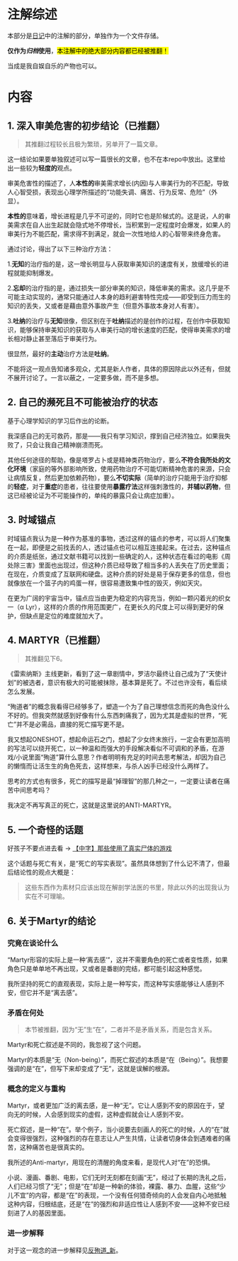 # 注解综述

本部分是[日记](diary.md)中的注解的部分，单独作为一个文件存储。

**仅作为*归档*使用**，<mark>本注解中的绝大部分内容都已经被推翻！</mark>

当成是我自娱自乐的产物也可以。



# 内容

## 1. 深入审美危害的初步结论（已推翻）

> 其推翻过程较长且极为繁琐，另单开了一篇文章。

这一结论如果要单独叙述可以写一篇很长的文章，也不在本repo中放出。这里给出一些较为**轻度的**观点。

审美危害性的描述了，人**本性的**审美需求增长(内因)与人审美行为的不匹配，导致人心智受损，表现出心理学所描述的“功能失调、痛苦、行为反常、危险”（外显）。

**本性的**意味着，增长进程是几乎不可逆的，同时它也是阶梯式的。这是说，人的审美需求在自人出生起就会隐式地不停增长，当积累到一定程度时会爆发，如果人的审美行为不能匹配，需求得不到满足，就会一次性地给人的心智带来终身危害。

通过讨论，得出了以下三种治疗方法：

1.**无知**的治疗指的是，这一增长明显与人获取审美知识的速度有关，放缓增长的进程就能抑制爆发。

2.**忘却**的治疗指的是，通过损失一部分审美的知识，降低审美的需求。这几乎是不可能主动实现的，通常只能通过人本身的趋利避害特性完成——即受到压力而生的知识的丢失，又或者是藉由意外事故产生（但意外事故本身对人有害）。

3.**吐纳**的治疗与**无知**很像，但区别在于**吐纳**描述的是创作的过程，在创作中获取知识，能够保持审美知识的获取与人审美行动的增长速度的匹配，使得审美需求的增长相对静止甚至落后于审美行为。

很显然，最好的**主动**治疗方法是**吐纳**。

不能将这一观点告知诸多观众，尤其是新人作者，具体的原因除此以外还有，但就不展开讨论了。一言以蔽之，一定要多做，而不是多想。



## 2. 自己的濒死且不可能被治疗的状态

基于心理学知识的学习后作出的论断。

我深感自己的无可救药，那是——我只有学习知识，撑到自己经济独立。如果我失败了，只会让我自己精神崩溃而死。

其他任何途径的帮助，像是塔罗占卜或是精神类药物治疗，要么**不符合我所处的文化环境**（家庭的等外部影响所致，使用药物治疗不可能切断精神危害的来源，只会让病情反复，然后更加依赖药物），要么**不切实际**（简单的治疗只能用于治疗抑郁的**轻症**，对于**重症**的患者，往往要使用**暴露疗法**这样强刺激性的，**并辅以药物**，但这已经被论证为不可能操作的，单纯的暴露只会让病症加重）。



## 3. 时域锚点

时域锚点我认为是一种作为基准的事物，透过这样的锚点的参考，可以将人们聚集在一起，即便是之前找丢的人，透过锚点也可以相互连接起来。在过去，这种锚点的介质是纸张，通过文献书籍可以找到一些确定的人，这种状态在看过的电影《周处除三害》里面也出现过，但这种介质已经导致了相当多的人丢失在了历史里面；在现在，介质变成了互联网和硬盘。这种介质的好处是易于保存更多的信息，但也就像放在一个篮子内的鸡蛋一样，很容易遭致集中性的毁灭，例如天灾。

在更为广阔的宇宙当中，锚点应当由更为稳定的内容充当，例如一颗闪着光的织女一（α Lyr），这样的介质的作用范围更广，在更长久的尺度上可以得到更好的保护，但缺点是定位的难度就加大了。



## 4. MARTYR（已推翻）

> 其推翻见下6。

《雷索纳斯》主线更新，看到了这一章剧情中，罗洁尔最终让自己成为了“天使计划”的被选者，意识有极大的可能被抹除，基本算是死了。不过也许没有，看后续怎么发展。

“殉道者”的概念我看得已经够多了，塑造一个为了自己理想信念而死的角色没什么不好的。但我突然就感到好像有什么东西刺痛我了，因为尤其是虚拟的世界，“死亡”并不是必需品，直接的死亡描写更不是。

我又想起ONESHOT，想起命运石之门，想起了少女终末旅行，一定会有更加高明的写法可以绕开死亡，以一种温和而强大的手段解决看似不可调和的矛盾，在游戏/小说里面“殉道”算什么意思？作者明明有充足的时间去思考解法，却因为自己的懒惰而让活生生的角色死去，这样想来，与杀人凶手已经没什么两样了。

思考的方式也有很多，死亡的描写是最“掉理智”的那几种之一，一定要让读者在痛苦中间思考吗？

我决定不再写真正的死亡，这就是这里说的ANTI-MARTYR。



## 5. 一个奇怪的话题

好孩子不要点进去看 → [【中字】那些使用了真实尸体的游戏](https://www.bilibili.com/video/BV1syYee2EeP)

这个话题与死亡有关，是“死亡的写实表现”。虽然具体想到了什么记不清了，但最后结论性的观点大概是：

> 这些东西作为素材只应该出现在解剖学法医的书里，除此以外的出现我认为实在不可理喻。



## 6. 关于Martyr的结论

### 究竟在谈论什么

“Martyr形容的实际上是一种‘离去感’”，这并不需要角色的死亡或者变性质，如果角色只是单单地不再出现，又或者是番剧的完结，都可能引起这种感觉。

我所坚持的死亡的直观表现，实际上是一种写实，而这种写实感能够让人感到不安，但它并不是“离去感”。

### 矛盾在何处

> 本节被推翻，因为“无”生“在”，二者并不是矛盾关系，而是包含关系。

Martyr和死亡叙述是不同的，我忽视了这个问题。

Martyr的本质是“无（Non-being）”，而死亡叙述的本质是“在（Being）”。我想要强调的是“在”，但写下来却变成了“无”，这就是误解的根源。

### 概念的定义与重构

Martyr，或者更加广泛的离去感，是一种“无”。它让人感到不安的原因在于，望向无的时候，人会感到现实的虚假，这种虚假就会让人感到不安。

死亡叙述，是一种“在”。举个例子，当小说要去刻画人的死亡的时候，人的“在”就会变得很强烈，这种强烈的存在意志让人产生共情，让读者切身体会到遇难者的痛苦，这种痛苦也是很真实的。

我所述的Anti-martyr，用现在的清醒的角度来看，是现代人对“在”的恐惧。

小说、漫画、番剧、电影，它们无时无刻都在刻画“无”，经过了长期的洗礼之后，人们已经习惯了“无”；但是“在”却是一种新的体验，裸露、暴力、血腥，这些“少儿不宜”的内容，都是“在”的表现，一个没有任何猎奇倾向的人会发自内心地抵触这种内容，归根结底，还是“在”的强烈和非适应性让人感到不安——这种不安已经刻进了人的基因里面。

### 进一步解释

对于这一观念的进一步解释见[反殉道_新](../assets/txt/thought/反殉道_新.txt)。